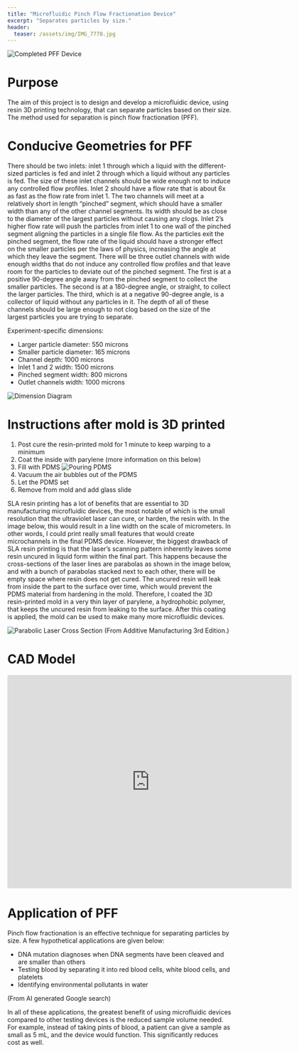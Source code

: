 ```yaml
---
title: "Microfluidic Pinch Flow Fractionation Device"
excerpt: "Separates particles by size."
header:
  teaser: /assets/img/IMG_7778.jpg
---
```

![Completed PFF Device](/assets/img/IMG_7778.jpg)   

# Purpose

The aim of this project is to design and develop a microfluidic device, using resin 3D printing technology, that can separate particles based on their size. The method used for separation is pinch flow fractionation (PFF).


# Conducive Geometries for PFF

There should be two inlets: inlet 1 through which a liquid with the different-sized particles is fed and inlet 2 through which a liquid without any particles is fed. The size of these inlet channels should be wide enough not to induce any controlled flow profiles. Inlet 2 should have a flow rate that is about 6x as fast as the flow rate from inlet 1. The two channels will meet at a relatively short in length “pinched” segment, which should have a smaller width than any of the other channel segments. Its width should be as close to the diameter of the largest particles without causing any clogs. Inlet 2’s higher flow rate will push the particles from inlet 1 to one wall of the pinched segment aligning the particles in a single file flow. As the particles exit the pinched segment, the flow rate of the liquid should have a stronger effect on the smaller particles per the laws of physics, increasing the angle at which they leave the segment. There will be three outlet channels with wide enough widths that do not induce any controlled flow profiles and that leave room for the particles to deviate out of the pinched segment. The first is at a positive 90-degree angle away from the pinched segment to collect the smaller particles. The second is at a 180-degree angle, or straight, to collect the larger particles. The third, which is at a negative 90-degree angle, is a collector of liquid without any particles in it. The depth of all of these channels should be large enough to not clog based on the size of the largest particles you are trying to separate.

Experiment-specific dimensions:
- Larger particle diameter: 550 microns
- Smaller particle diameter: 165 microns
- Channel depth: 1000 microns
- Inlet 1 and 2 width: 1500 microns
- Pinched segment width: 800 microns
- Outlet channels width: 1000 microns

![Dimension Diagram](/assets/img/Diagram.png)   

# Instructions after mold is 3D printed
1. Post cure the resin-printed mold for 1 minute to keep warping to a minimum
2. Coat the inside with parylene (more information on this below)
3. Fill with PDMS
![Pouring PDMS](/assets/img/IMG_7710.jpg)  
4. Vacuum the air bubbles out of the PDMS
5. Let the PDMS set
6. Remove from mold and add glass slide

SLA resin printing has a lot of benefits that are essential to 3D manufacturing microfluidic devices, the most notable of which is the small resolution that the ultraviolet laser can cure, or harden, the resin with. In the image below, this would result in a line width on the scale of micrometers. In other words, I could print really small features that would create microchannels in the final PDMS device. However, the biggest drawback of SLA resin printing is that the laser’s scanning pattern inherently leaves some resin uncured in liquid form within the final part. This happens because the cross-sections of the laser lines are parabolas as shown in the image below, and with a bunch of parabolas stacked next to each other, there will be empty space where resin does not get cured. The uncured resin will leak from inside the part to the surface over time, which would prevent the PDMS material from hardening in the mold. Therefore, I coated the 3D resin-printed mold in a very thin layer of parylene, a hydrophobic polymer, that keeps the uncured resin from leaking to the surface. After this coating is applied, the mold can be used to make many more microfluidic devices.

![Parabolic Laser Cross Section](/assets/img/DragonScale.png)
(From Additive Manufacturing 3rd Edition.)


# CAD Model
<iframe src="https://vanderbilt643.autodesk360.com/shares/public/SH286ddQT78850c0d8a4c3ec97dd392138ce?mode=embed" width="640" height="480" allowfullscreen="true" webkitallowfullscreen="true" mozallowfullscreen="true"  frameborder="0"></iframe>


# Application of PFF
Pinch flow fractionation is an effective technique for separating particles by size. A few hypothetical applications are given below:
- DNA mutation diagnoses when DNA segments have been cleaved and are smaller than others
- Testing blood by separating it into red blood cells, white blood cells, and platelets
- Identifying environmental pollutants in water

(From AI generated Google search)

In all of these applications, the greatest benefit of using microfluidic devices compared to other testing devices is the reduced sample volume needed. For example, instead of taking pints of blood, a patient can give a sample as small as 5 mL, and the device would function. This significantly reduces cost as well.


